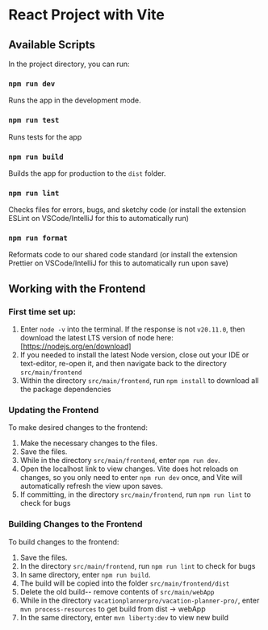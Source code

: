 # React Project with Vite

## Available Scripts

In the project directory, you can run:

### `npm run dev`

Runs the app in the development mode.

### `npm run test`

Runs tests for the app

### `npm run build`

Builds the app for production to the `dist` folder.

### `npm run lint`

Checks files for errors, bugs, and sketchy code (or install the extension ESLint on VSCode/IntelliJ for this to automatically run)

### `npm run format`

Reformats code to our shared code standard (or install the extension Prettier on VSCode/IntelliJ for this to automatically run upon save)

## Working with the Frontend

### First time set up:

1. Enter `node -v` into the terminal. If the response is not `v20.11.0`, then download the latest LTS version of node here: [https://nodejs.org/en/download]
2. If you needed to install the latest Node version, close out your IDE or text-editor, re-open it, and then navigate back to the directory `src/main/frontend`
3. Within the directory `src/main/frontend`, run `npm install` to download all the package dependencies

### Updating the Frontend

To make desired changes to the frontend:

1. Make the necessary changes to the files.
2. Save the files.
3. While in the directory `src/main/frontend`, enter `npm run dev`.
4. Open the localhost link to view changes. Vite does hot reloads on changes, so you only need to enter `npm run dev` once, and Vite will automatically refresh the view upon saves.
5. If committing, in the directory `src/main/frontend`, run `npm run lint` to check for bugs

### Building Changes to the Frontend

To build changes to the frontend:

1. Save the files.
2. In the directory `src/main/frontend`, run `npm run lint` to check for bugs
3. In same directory, enter `npm run build`.
4. The build will be copied into the folder `src/main/frontend/dist`
5. Delete the old build-- remove contents of `src/main/webApp`
6. While in the directory `vacationplannerpro/vacation-planner-pro/`, enter `mvn process-resources` to get build from dist -> webApp
7. In the same directory, enter `mvn liberty:dev` to view new build

